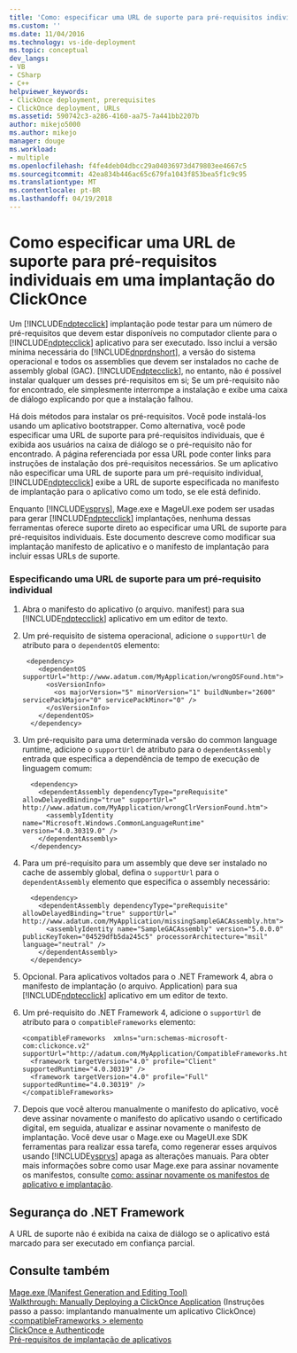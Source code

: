 ```yaml
---
title: 'Como: especificar uma URL de suporte para pré-requisitos individuais em uma implantação de ClickOnce | Microsoft Docs'
ms.custom: ''
ms.date: 11/04/2016
ms.technology: vs-ide-deployment
ms.topic: conceptual
dev_langs:
- VB
- CSharp
- C++
helpviewer_keywords:
- ClickOnce deployment, prerequisites
- ClickOnce deployment, URLs
ms.assetid: 590742c3-a286-4160-aa75-7a441bb2207b
author: mikejo5000
ms.author: mikejo
manager: douge
ms.workload:
- multiple
ms.openlocfilehash: f4fe4deb04dbcc29a04036973d479803ee4667c5
ms.sourcegitcommit: 42ea834b446ac65c679fa1043f853bea5f1c9c95
ms.translationtype: MT
ms.contentlocale: pt-BR
ms.lasthandoff: 04/19/2018
---
```

# <a name="how-to-specify-a-support-url-for-individual-prerequisites-in-a-clickonce-deployment"></a>Como especificar uma URL de suporte para pré-requisitos individuais em uma implantação do ClickOnce
Um [!INCLUDE[ndptecclick](../deployment/includes/ndptecclick_md.md)] implantação pode testar para um número de pré-requisitos que devem estar disponíveis no computador cliente para o [!INCLUDE[ndptecclick](../deployment/includes/ndptecclick_md.md)] aplicativo para ser executado. Isso inclui a versão mínima necessária do [!INCLUDE[dnprdnshort](../code-quality/includes/dnprdnshort_md.md)], a versão do sistema operacional e todos os assemblies que devem ser instalados no cache de assembly global (GAC). [!INCLUDE[ndptecclick](../deployment/includes/ndptecclick_md.md)], no entanto, não é possível instalar qualquer um desses pré-requisitos em si; Se um pré-requisito não for encontrado, ele simplesmente interrompe a instalação e exibe uma caixa de diálogo explicando por que a instalação falhou.  
  
 Há dois métodos para instalar os pré-requisitos. Você pode instalá-los usando um aplicativo bootstrapper. Como alternativa, você pode especificar uma URL de suporte para pré-requisitos individuais, que é exibida aos usuários na caixa de diálogo se o pré-requisito não for encontrado. A página referenciada por essa URL pode conter links para instruções de instalação dos pré-requisitos necessários. Se um aplicativo não especificar uma URL de suporte para um pré-requisito individual, [!INCLUDE[ndptecclick](../deployment/includes/ndptecclick_md.md)] exibe a URL de suporte especificada no manifesto de implantação para o aplicativo como um todo, se ele está definido.  
  
 Enquanto [!INCLUDE[vsprvs](../code-quality/includes/vsprvs_md.md)], Mage.exe e MageUI.exe podem ser usadas para gerar [!INCLUDE[ndptecclick](../deployment/includes/ndptecclick_md.md)] implantações, nenhuma dessas ferramentas oferece suporte direto ao especificar uma URL de suporte para pré-requisitos individuais. Este documento descreve como modificar sua implantação manifesto de aplicativo e o manifesto de implantação para incluir essas URLs de suporte.  
  
### <a name="specifying-a-support-url-for-an-individual-prerequisite"></a>Especificando uma URL de suporte para um pré-requisito individual  
  
1.  Abra o manifesto do aplicativo (o arquivo. manifest) para sua [!INCLUDE[ndptecclick](../deployment/includes/ndptecclick_md.md)] aplicativo em um editor de texto.  
  
2.  Um pré-requisito de sistema operacional, adicione o `supportUrl` de atributo para o `dependentOS` elemento:  
  
    ```  
     <dependency>  
        <dependentOS supportUrl="http://www.adatum.com/MyApplication/wrongOSFound.htm">  
          <osVersionInfo>  
            <os majorVersion="5" minorVersion="1" buildNumber="2600" servicePackMajor="0" servicePackMinor="0" />  
          </osVersionInfo>  
        </dependentOS>  
      </dependency>  
    ```  
  
3.  Um pré-requisito para uma determinada versão do common language runtime, adicione o `supportUrl` de atributo para o `dependentAssembly` entrada que especifica a dependência de tempo de execução de linguagem comum:  
  
    ```  
      <dependency>  
        <dependentAssembly dependencyType="preRequisite" allowDelayedBinding="true" supportUrl=" http://www.adatum.com/MyApplication/wrongClrVersionFound.htm">  
          <assemblyIdentity name="Microsoft.Windows.CommonLanguageRuntime" version="4.0.30319.0" />  
        </dependentAssembly>  
      </dependency>  
    ```  
  
4.  Para um pré-requisito para um assembly que deve ser instalado no cache de assembly global, defina o `supportUrl` para o `dependentAssembly` elemento que especifica o assembly necessário:  
  
    ```  
      <dependency>  
        <dependentAssembly dependencyType="preRequisite" allowDelayedBinding="true" supportUrl=" http://www.adatum.com/MyApplication/missingSampleGACAssembly.htm">  
          <assemblyIdentity name="SampleGACAssembly" version="5.0.0.0" publicKeyToken="04529dfb5da245c5" processorArchitecture="msil" language="neutral" />  
        </dependentAssembly>  
      </dependency>  
    ```  
  
5.  Opcional. Para aplicativos voltados para o .NET Framework 4, abra o manifesto de implantação (o arquivo. Application) para sua [!INCLUDE[ndptecclick](../deployment/includes/ndptecclick_md.md)] aplicativo em um editor de texto.  
  
6.  Um pré-requisito do .NET Framework 4, adicione o `supportUrl` de atributo para o `compatibleFrameworks` elemento:  
  
    ```  
    <compatibleFrameworks  xmlns="urn:schemas-microsoft-com:clickonce.v2" supportUrl="http://adatum.com/MyApplication/CompatibleFrameworks.htm">  
      <framework targetVersion="4.0" profile="Client" supportedRuntime="4.0.30319" />  
      <framework targetVersion="4.0" profile="Full" supportedRuntime="4.0.30319" />  
    </compatibleFrameworks>  
    ```  
  
7.  Depois que você alterou manualmente o manifesto do aplicativo, você deve assinar novamente o manifesto do aplicativo usando o certificado digital, em seguida, atualizar e assinar novamente o manifesto de implantação. Você deve usar o Mage.exe ou MageUI.exe SDK ferramentas para realizar essa tarefa, como regenerar esses arquivos usando [!INCLUDE[vsprvs](../code-quality/includes/vsprvs_md.md)] apaga as alterações manuais. Para obter mais informações sobre como usar Mage.exe para assinar novamente os manifestos, consulte [como: assinar novamente os manifestos de aplicativo e implantação](../deployment/how-to-re-sign-application-and-deployment-manifests.md).  
  
## <a name="net-framework-security"></a>Segurança do .NET Framework  
 A URL de suporte não é exibida na caixa de diálogo se o aplicativo está marcado para ser executado em confiança parcial.  
  
## <a name="see-also"></a>Consulte também  
 [Mage.exe (Manifest Generation and Editing Tool)](/dotnet/framework/tools/mage-exe-manifest-generation-and-editing-tool)   
 [Walkthrough: Manually Deploying a ClickOnce Application](../deployment/walkthrough-manually-deploying-a-clickonce-application.md)  (Instruções passo a passo: implantando manualmente um aplicativo ClickOnce)  
 [\<compatibleFrameworks > elemento](../deployment/compatibleframeworks-element-clickonce-deployment.md)   
 [ClickOnce e Authenticode](../deployment/clickonce-and-authenticode.md)   
 [Pré-requisitos de implantação de aplicativos](../deployment/application-deployment-prerequisites.md)